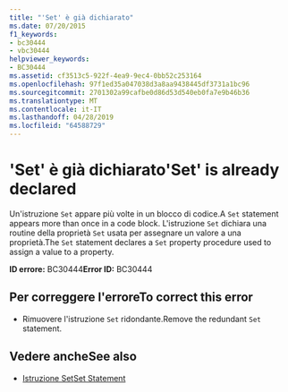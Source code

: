 ```yaml
---
title: "'Set' è già dichiarato"
ms.date: 07/20/2015
f1_keywords:
- bc30444
- vbc30444
helpviewer_keywords:
- BC30444
ms.assetid: cf3513c5-922f-4ea9-9ec4-0bb52c253164
ms.openlocfilehash: 97f1ed35a047038d3a8aa9438445df3731a1bc96
ms.sourcegitcommit: 2701302a99cafbe0d86d53d540eb0fa7e9b46b36
ms.translationtype: MT
ms.contentlocale: it-IT
ms.lasthandoff: 04/28/2019
ms.locfileid: "64588729"
---
```

# <a name="set-is-already-declared"></a><span data-ttu-id="d2cd2-102">'Set' è già dichiarato</span><span class="sxs-lookup"><span data-stu-id="d2cd2-102">'Set' is already declared</span></span>
<span data-ttu-id="d2cd2-103">Un'istruzione `Set` appare più volte in un blocco di codice.</span><span class="sxs-lookup"><span data-stu-id="d2cd2-103">A `Set` statement appears more than once in a code block.</span></span> <span data-ttu-id="d2cd2-104">L'istruzione `Set` dichiara una routine della proprietà `Set` usata per assegnare un valore a una proprietà.</span><span class="sxs-lookup"><span data-stu-id="d2cd2-104">The `Set` statement declares a `Set` property procedure used to assign a value to a property.</span></span>  
  
 <span data-ttu-id="d2cd2-105">**ID errore:** BC30444</span><span class="sxs-lookup"><span data-stu-id="d2cd2-105">**Error ID:** BC30444</span></span>  
  
## <a name="to-correct-this-error"></a><span data-ttu-id="d2cd2-106">Per correggere l'errore</span><span class="sxs-lookup"><span data-stu-id="d2cd2-106">To correct this error</span></span>  
  
- <span data-ttu-id="d2cd2-107">Rimuovere l'istruzione `Set` ridondante.</span><span class="sxs-lookup"><span data-stu-id="d2cd2-107">Remove the redundant `Set` statement.</span></span>  
  
## <a name="see-also"></a><span data-ttu-id="d2cd2-108">Vedere anche</span><span class="sxs-lookup"><span data-stu-id="d2cd2-108">See also</span></span>

- [<span data-ttu-id="d2cd2-109">Istruzione Set</span><span class="sxs-lookup"><span data-stu-id="d2cd2-109">Set Statement</span></span>](../../visual-basic/language-reference/statements/set-statement.md)
